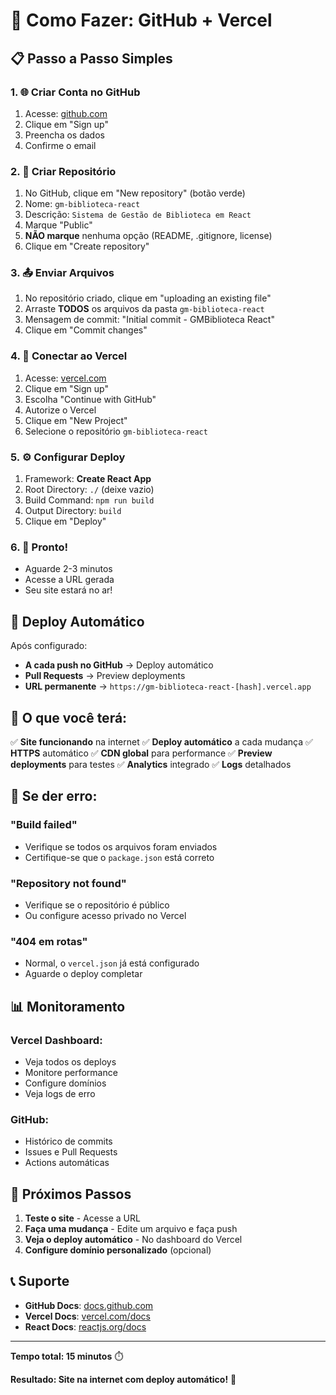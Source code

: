 # 🎯 Como Fazer: GitHub + Vercel

## 📋 Passo a Passo Simples

### 1. 🌐 Criar Conta no GitHub
1. Acesse: [github.com](https://github.com)
2. Clique em "Sign up"
3. Preencha os dados
4. Confirme o email

### 2. 📁 Criar Repositório
1. No GitHub, clique em "New repository" (botão verde)
2. Nome: `gm-biblioteca-react`
3. Descrição: `Sistema de Gestão de Biblioteca em React`
4. Marque "Public"
5. **NÃO marque** nenhuma opção (README, .gitignore, license)
6. Clique em "Create repository"

### 3. 📤 Enviar Arquivos
1. No repositório criado, clique em "uploading an existing file"
2. Arraste **TODOS** os arquivos da pasta `gm-biblioteca-react`
3. Mensagem de commit: "Initial commit - GMBiblioteca React"
4. Clique em "Commit changes"

### 4. 🔗 Conectar ao Vercel
1. Acesse: [vercel.com](https://vercel.com)
2. Clique em "Sign up"
3. Escolha "Continue with GitHub"
4. Autorize o Vercel
5. Clique em "New Project"
6. Selecione o repositório `gm-biblioteca-react`

### 5. ⚙️ Configurar Deploy
1. Framework: **Create React App**
2. Root Directory: `./` (deixe vazio)
3. Build Command: `npm run build`
4. Output Directory: `build`
5. Clique em "Deploy"

### 6. 🎉 Pronto!
- Aguarde 2-3 minutos
- Acesse a URL gerada
- Seu site estará no ar!

## 🔄 Deploy Automático

Após configurado:
- **A cada push no GitHub** → Deploy automático
- **Pull Requests** → Preview deployments
- **URL permanente** → `https://gm-biblioteca-react-[hash].vercel.app`

## 📱 O que você terá:

✅ **Site funcionando** na internet
✅ **Deploy automático** a cada mudança
✅ **HTTPS** automático
✅ **CDN global** para performance
✅ **Preview deployments** para testes
✅ **Analytics** integrado
✅ **Logs** detalhados

## 🚨 Se der erro:

### "Build failed"
- Verifique se todos os arquivos foram enviados
- Certifique-se que o `package.json` está correto

### "Repository not found"
- Verifique se o repositório é público
- Ou configure acesso privado no Vercel

### "404 em rotas"
- Normal, o `vercel.json` já está configurado
- Aguarde o deploy completar

## 📊 Monitoramento

### Vercel Dashboard:
- Veja todos os deploys
- Monitore performance
- Configure domínios
- Veja logs de erro

### GitHub:
- Histórico de commits
- Issues e Pull Requests
- Actions automáticas

## 🎯 Próximos Passos

1. **Teste o site** - Acesse a URL
2. **Faça uma mudança** - Edite um arquivo e faça push
3. **Veja o deploy automático** - No dashboard do Vercel
4. **Configure domínio personalizado** (opcional)

## 📞 Suporte

- **GitHub Docs**: [docs.github.com](https://docs.github.com)
- **Vercel Docs**: [vercel.com/docs](https://vercel.com/docs)
- **React Docs**: [reactjs.org/docs](https://reactjs.org/docs)

---

**Tempo total: 15 minutos** ⏱️

**Resultado: Site na internet com deploy automático!** 🚀

